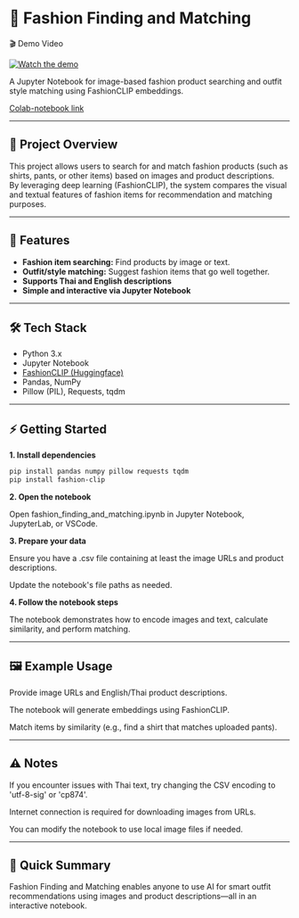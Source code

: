 # 🧥 Fashion Finding and Matching

🎬 Demo Video

[![Watch the demo](https://img.youtube.com/vi/K8IeiCZmeL0/hqdefault.jpg)](https://youtu.be/K8IeiCZmeL0)

A Jupyter Notebook for image-based fashion product searching and outfit style matching using FashionCLIP embeddings.

[Colab-notebook link](https://colab.research.google.com/drive/1QbWKW1QuVNCwPW-H08oT6YuKV32R-1X8?usp=sharing)

---

## 📖 Project Overview

This project allows users to search for and match fashion products (such as shirts, pants, or other items) based on images and product descriptions.  
By leveraging deep learning (FashionCLIP), the system compares the visual and textual features of fashion items for recommendation and matching purposes.

---

## 🚀 Features

- **Fashion item searching:** Find products by image or text.
- **Outfit/style matching:** Suggest fashion items that go well together.
- **Supports Thai and English descriptions**
- **Simple and interactive via Jupyter Notebook**

---

## 🛠️ Tech Stack

- Python 3.x
- Jupyter Notebook
- [FashionCLIP (Huggingface)](https://huggingface.co/salesforce/FashionCLIP)
- Pandas, NumPy
- Pillow (PIL), Requests, tqdm

---

## ⚡️ Getting Started

**1. Install dependencies**

```bash
pip install pandas numpy pillow requests tqdm
pip install fashion-clip
```

**2. Open the notebook**

Open fashion_finding_and_matching.ipynb in Jupyter Notebook, JupyterLab, or VSCode.

**3. Prepare your data**

Ensure you have a .csv file containing at least the image URLs and product descriptions.

Update the notebook's file paths as needed.

**4. Follow the notebook steps**

The notebook demonstrates how to encode images and text, calculate similarity, and perform matching.


---

## 🖼️ Example Usage
Provide image URLs and English/Thai product descriptions.

The notebook will generate embeddings using FashionCLIP.

Match items by similarity (e.g., find a shirt that matches uploaded pants).

---

## ⚠️ Notes
If you encounter issues with Thai text, try changing the CSV encoding to 'utf-8-sig' or 'cp874'.

Internet connection is required for downloading images from URLs.

You can modify the notebook to use local image files if needed.

---

## 📝 Quick Summary
Fashion Finding and Matching enables anyone to use AI for smart outfit recommendations using images and product descriptions—all in an interactive notebook.
